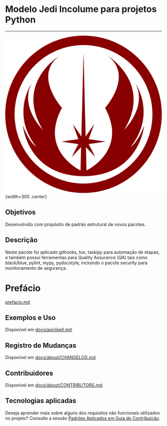 # Modelo Jedi Incolume para projetos Python

---

![Logo da Junta Especializada de Desenvolvimento e Inovação](asserts/img/jedi_logo.png){width=300 .center}

## Objetivos

Desenvolvido com propósito de padrão estrutural de novos pacotes.

## Descrição

Neste pacote foi aplicado githooks, tox, taskipy para automação de etapas, e
também possuí ferramentas para Quality Assurance (QA) tais como black/blue,
pylint, mypy, pydocstyle, incluindo o pacote security para monitoramento de
segurança.

# Prefácio
[prefacio.md](prefacio.md)

## Exemplos e Uso
Disponível em [docs/api/skell.md](api/skell.md).


## Registro de Mudanças
Disponível em [docs/about/CHANGELOG.md](about/CHANGELOG.md).


## Contribuidores
Disponível em [docs/about/CONTRIBUTORS.md](about/CONTRIBUTORS.md).


## Tecnologias aplicadas
Deseja aprender mais sobre alguns dos requisitos
não funcionais utilizados no projeto?
Consulte a sessão [Padrões Aplicados em Guia de Contribuíção](user_guide/development.md).
